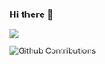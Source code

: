 ### Hi there 👋
<img src="https://github-readme-stats.vercel.app/api?username=RubenFricke&show_icons=true&include_all_commits=true&count_private=true&theme=dark">  
  
![Github Contributions](https://github-readme-streak-stats.herokuapp.com/?user=RubenFricke&hide_border=true&theme=dark)  

<!--
**RubenFricke/RubenFricke** is a ✨ _special_ ✨ repository because its `README.md` (this file) appears on your GitHub profile.

Here are some ideas to get you started:

- 🔭 I’m currently working on ...
- 🌱 I’m currently learning ...
- 👯 I’m looking to collaborate on ...
- 🤔 I’m looking for help with ...
- 💬 Ask me about ...
- 📫 How to reach me: ...
- 😄 Pronouns: ...
- ⚡ Fun fact: ...
-->
